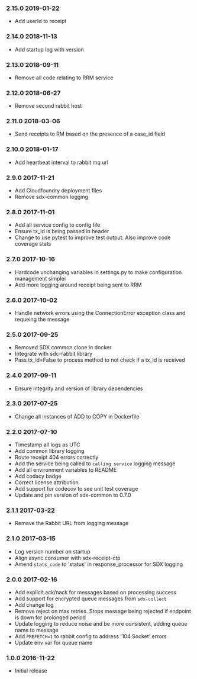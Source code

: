### 2.15.0 2019-01-22
  - Add userId to receipt

### 2.14.0 2018-11-13
  - Add startup log with version

### 2.13.0 2018-09-11
  - Remove all code relating to RRM service

### 2.12.0 2018-06-27
  - Remove second rabbit host

### 2.11.0 2018-03-06
  - Send receipts to RM based on the presence of a case_id field

### 2.10.0 2018-01-17
  - Add heartbeat interval to rabbit mq url

### 2.9.0 2017-11-21
  - Add Cloudfoundry deployment files
  - Remove sdx-common logging

### 2.8.0 2017-11-01
  - Add all service config to config file
  - Ensure tx_id is being passed in header
  - Change to use pytest to improve test output. Also improve code coverage stats

### 2.7.0 2017-10-16
  - Hardcode unchanging variables in settings.py to make configuration management simpler
  - Add more logging around receipt being sent to RRM

### 2.6.0 2017-10-02
  - Handle network errors using the ConnectionError exception class and requeing the message

### 2.5.0 2017-09-25
  - Removed SDX common clone in docker
  - Integrate with sdc-rabbit library
  - Pass tx_id=False to process method to not check if a tx_id is received

### 2.4.0 2017-09-11
  - Ensure integrity and version of library dependencies

### 2.3.0 2017-07-25
  - Change all instances of ADD to COPY in Dockerfile

### 2.2.0 2017-07-10
  - Timestamp all logs as UTC
  - Add common library logging
  - Route receipt 404 errors correctly
  - Add the service being called to `calling service` logging message
  - Add all environment variables to README
  - Add codacy badge
  - Correct license attribution
  - Add support for codecov to see unit test coverage
  - Update and pin version of sdx-common to 0.7.0

### 2.1.1 2017-03-22
  - Remove the Rabbit URL from logging message

### 2.1.0 2017-03-15
  - Log version number on startup
  - Align async consumer with sdx-receipt-ctp
  - Amend `stats_code` to 'status' in response_processor for SDX logging

### 2.0.0 2017-02-16
  - Add explicit ack/nack for messages based on processing success
  - Add support for encrypted queue messages from ``sdx-collect``
  - Add change log
  - Remove reject on max retries. Stops message being rejected if endpoint is down for prolonged period
  - Update logging to reduce noise and be more consistent, adding queue name to message
  - Add `PREFETCH=1` to rabbit config to address '104 Socket' errors
  - Update env var for queue name

### 1.0.0 2016-11-22
  - Initial release
